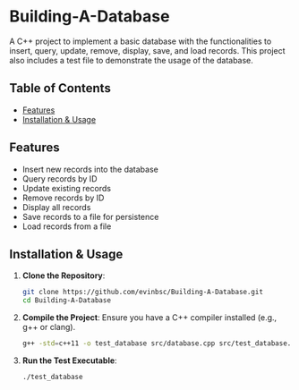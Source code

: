 # Building-A-Database

A C++ project to implement a basic database with the functionalities to insert, query, update, remove, display, save, and load records. This project also includes a test file to demonstrate the usage of the database.

## Table of Contents
- [Features](#features)
- [Installation & Usage](#installation--usage)

## Features

- Insert new records into the database
- Query records by ID
- Update existing records
- Remove records by ID
- Display all records
- Save records to a file for persistence
- Load records from a file

## Installation & Usage

1. **Clone the Repository**:
    ```bash
    git clone https://github.com/evinbsc/Building-A-Database.git
    cd Building-A-Database
    ```

2. **Compile the Project**:
    Ensure you have a C++ compiler installed (e.g., g++ or clang).

    ```bash
    g++ -std=c++11 -o test_database src/database.cpp src/test_database.cpp
    ```

3. **Run the Test Executable**:
    ```bash
    ./test_database
    ```
